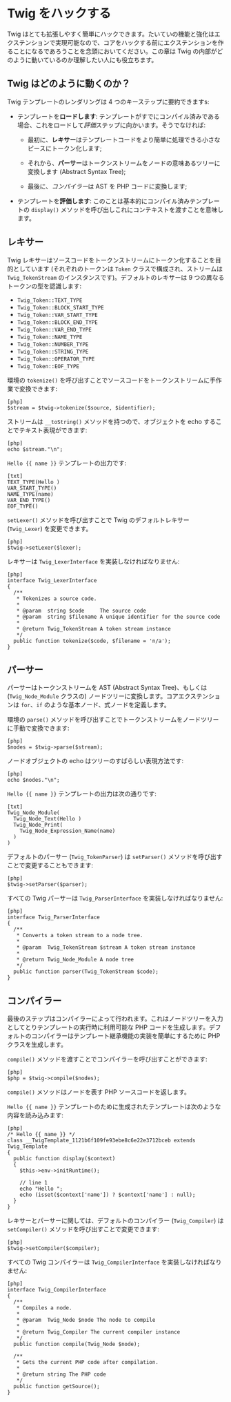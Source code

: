 Twig をハックする
=================

Twig はとても拡張しやすく簡単にハックできます。たいていの機能と強化はエクステンションで実現可能なので、コアをハックする前にエクステンションを作ることになるであろうことを念頭においてください。この章は Twig の内部がどのように動いているのか理解したい人にも役立ちます。

Twig はどのように動くのか？
--------------------------

Twig テンプレートのレンダリングは 4 つのキーステップに要約できますs:

 * テンプレートを**ロードします**: テンプレートがすでにコンパイル済みである場合、これをロードして*評価*ステップに向かいます。そうでなければ:

   * 最初に、**レキサー**はテンプレートコードをより簡単に処理できる小さなピースにトークン化します;

   * それから、**パーサー**はトークンストリームをノードの意味あるツリーに変換します (Abstract Syntax Tree);

   * 最後に、*コンパイラー*は AST を PHP コードに変換します;

 * テンプレートを**評価します**: このことは基本的にコンパイル済みテンプレートの `display()` メソッドを呼び出しこれにコンテキストを渡すことを意味します。

レキサー
---------

Twig レキサーはソースコードをトークンストリームにトークン化することを目的としています (それぞれのトークンは `Token` クラスで構成され、ストリームは `Twig_TokenStream` のインスタンスです)。デフォルトのレキサーは 9 つの異なるトークンの型を認識します:

  * `Twig_Token::TEXT_TYPE`
  * `Twig_Token::BLOCK_START_TYPE`
  * `Twig_Token::VAR_START_TYPE`
  * `Twig_Token::BLOCK_END_TYPE`
  * `Twig_Token::VAR_END_TYPE`
  * `Twig_Token::NAME_TYPE`
  * `Twig_Token::NUMBER_TYPE`
  * `Twig_Token::STRING_TYPE`
  * `Twig_Token::OPERATOR_TYPE`
  * `Twig_Token::EOF_TYPE`

環境の `tokenize()` を呼び出すことでソースコードをトークンストリームに手作業で変換できます:

    [php]
    $stream = $twig->tokenize($source, $identifier);

ストリームは `__toString()` メソッドを持つので、オブジェクトを echo することでテキスト表現ができます:

    [php]
    echo $stream."\n";

`Hello {{ name }}` テンプレートの出力です:

    [txt]
    TEXT_TYPE(Hello )
    VAR_START_TYPE()
    NAME_TYPE(name)
    VAR_END_TYPE()
    EOF_TYPE()

`setLexer()` メソッドを呼び出すことで Twig のデフォルトレキサー (`Twig_Lexer`) を変更できます。

    [php]
    $twig->setLexer($lexer);

レキサーは `Twig_LexerInterface` を実装しなければなりません:

    [php]
    interface Twig_LexerInterface
    {
      /**
       * Tokenizes a source code.
       *
       * @param  string $code     The source code
       * @param  string $filename A unique identifier for the source code
       *
       * @return Twig_TokenStream A token stream instance
       */
      public function tokenize($code, $filename = 'n/a');
    }

パーサー
--------

パーサーはトークンストリームを AST (Abstract Syntax Tree)、もしくは (`Twig_Node_Module` クラスの) ノードツリーに変換します。コアエクステンションは `for`、`if` のような基本ノード、式ノードを定義します。

環境の `parse()` メソッドを呼び出すことでトークンストリームをノードツリーに手動で変換できます:

    [php]
    $nodes = $twig->parse($stream);

ノードオブジェクトの echo はツリーのすばらしい表現方法です:

    [php]
    echo $nodes."\n";

`Hello {{ name }}` テンプレートの出力は次の通りです:

    [txt]
    Twig_Node_Module(
      Twig_Node_Text(Hello )
      Twig_Node_Print(
        Twig_Node_Expression_Name(name)
      )
    )

デフォルトのパーサー (`Twig_TokenParser`) は `setParser()` メソッドを呼び出すことで変更することもできます:

    [php]
    $twig->setParser($parser);

すべての Twig パーサーは `Twig_ParserInterface` を実装しなければなりません:

    [php]
    interface Twig_ParserInterface
    {
      /**
       * Converts a token stream to a node tree.
       *
       * @param  Twig_TokenStream $stream A token stream instance
       *
       * @return Twig_Node_Module A node tree
       */
      public function parser(Twig_TokenStream $code);
    }

コンパイラー
------------

最後のステップはコンパイラーによって行われます。これはノードツリーを入力としてとりテンプレートの実行時に利用可能な PHP コードを生成します。デフォルトのコンパイラーはテンプレート継承機能の実装を簡単にするために PHP クラスを生成します。

`compile()` メソッドを渡すことでコンパイラーを呼び出すことができます:

    [php]
    $php = $twig->compile($nodes);

`compile()` メソッドはノードを表す PHP ソースコードを返します。

`Hello {{ name }}` テンプレートのために生成されたテンプレートは次のような内容を読み込みます:

    [php]
    /* Hello {{ name }} */
    class __TwigTemplate_1121b6f109fe93ebe8c6e22e3712bceb extends Twig_Template
    {
      public function display($context)
      {
        $this->env->initRuntime();

        // line 1
        echo "Hello ";
        echo (isset($context['name']) ? $context['name'] : null);
      }
    }

レキサーとパーサーに関しては、デフォルトのコンパイラー (`Twig_Compiler`) は `setCompiler()` メソッドを呼び出すことで変更できます:

    [php]
    $twig->setCompiler($compiler);

すべての Twig コンパイラーは `Twig_CompilerInterface` を実装しなければなりません:

    [php]
    interface Twig_CompilerInterface
    {
      /**
       * Compiles a node.
       *
       * @param  Twig_Node $node The node to compile
       *
       * @return Twig_Compiler The current compiler instance
       */
      public function compile(Twig_Node $node);

      /**
       * Gets the current PHP code after compilation.
       *
       * @return string The PHP code
       */
      public function getSource();
    }
